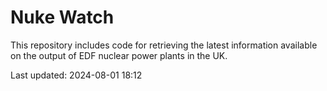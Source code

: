 # Nuke Watch

This repository includes code for retrieving the latest information available on the output of EDF nuclear power plants in the UK.

Last updated: 2024-08-01 18:12